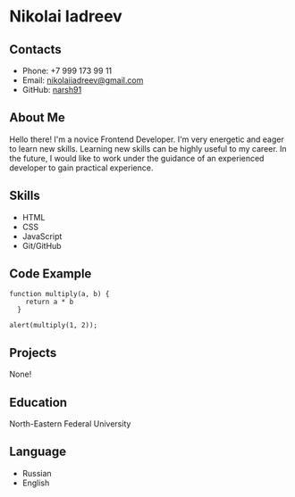 # Nikolai Iadreev

## Contacts

* Phone: +7 999 173 99 11
* Email: nikolaiiadreev@gmail.com
* GitHub: [narsh91](https://github.com/Narsh91)


## About Me

Hello there! I'm a novice Frontend Developer. I'm very energetic and eager to learn new skills. Learning new skills can be highly useful to my career. In the future, I would like to work under the guidance of an experienced developer to gain practical experience.


## Skills

* HTML
* CSS
* JavaScript
* Git/GitHub


## Code Example

```
function multiply(a, b) {
    return a * b
  }

alert(multiply(1, 2));
```

## Projects

None!


## Education

North-Eastern Federal University


## Language

* Russian
* English
